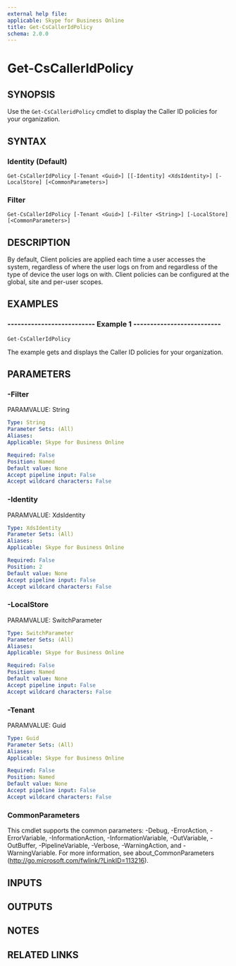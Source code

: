 ```yaml
---
external help file: 
applicable: Skype for Business Online
title: Get-CsCallerIdPolicy
schema: 2.0.0
---
```


# Get-CsCallerIdPolicy

## SYNOPSIS
Use the `Get-CsCalleridPolicy` cmdlet to display the Caller ID policies for your organization.

## SYNTAX

### Identity (Default)
```
Get-CsCallerIdPolicy [-Tenant <Guid>] [[-Identity] <XdsIdentity>] [-LocalStore] [<CommonParameters>]
```

### Filter
```
Get-CsCallerIdPolicy [-Tenant <Guid>] [-Filter <String>] [-LocalStore] [<CommonParameters>]
```

## DESCRIPTION
By default, Client policies are applied each time a user accesses the system, regardless of where the user logs on from and regardless of the type of device the user logs on with. Client policies can be configured at the global, site and per-user scopes.


## EXAMPLES

### -------------------------- Example 1 --------------------------
```
Get-CsCallerIdPolicy
```

The example gets and displays the Caller ID policies for your organization.


## PARAMETERS

### -Filter
PARAMVALUE: String

```yaml
Type: String
Parameter Sets: (All)
Aliases: 
Applicable: Skype for Business Online

Required: False
Position: Named
Default value: None
Accept pipeline input: False
Accept wildcard characters: False
```

### -Identity
PARAMVALUE: XdsIdentity

```yaml
Type: XdsIdentity
Parameter Sets: (All)
Aliases: 
Applicable: Skype for Business Online

Required: False
Position: 2
Default value: None
Accept pipeline input: False
Accept wildcard characters: False
```

### -LocalStore
PARAMVALUE: SwitchParameter

```yaml
Type: SwitchParameter
Parameter Sets: (All)
Aliases: 
Applicable: Skype for Business Online

Required: False
Position: Named
Default value: None
Accept pipeline input: False
Accept wildcard characters: False
```

### -Tenant
PARAMVALUE: Guid

```yaml
Type: Guid
Parameter Sets: (All)
Aliases: 
Applicable: Skype for Business Online

Required: False
Position: Named
Default value: None
Accept pipeline input: False
Accept wildcard characters: False
```

### CommonParameters
This cmdlet supports the common parameters: -Debug, -ErrorAction, -ErrorVariable, -InformationAction, -InformationVariable, -OutVariable, -OutBuffer, -PipelineVariable, -Verbose, -WarningAction, and -WarningVariable. For more information, see about_CommonParameters (http://go.microsoft.com/fwlink/?LinkID=113216).

## INPUTS

## OUTPUTS

## NOTES

## RELATED LINKS

